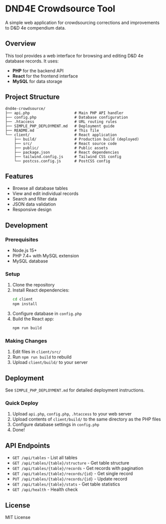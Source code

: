 # DND4E Crowdsource Tool

A simple web application for crowdsourcing corrections and improvements to D&D 4e compendium data.

## Overview

This tool provides a web interface for browsing and editing D&D 4e database records. It uses:
- **PHP** for the backend API
- **React** for the frontend interface
- **MySQL** for data storage

## Project Structure

```
dnd4e-crowdsource/
├── api.php                    # Main PHP API handler
├── config.php                 # Database configuration
├── .htaccess                  # URL routing rules
├── SIMPLE_PHP_DEPLOYMENT.md   # Deployment guide
├── README.md                  # This file
└── client/                    # React application
    ├── build/                 # Production build (deployed)
    ├── src/                   # React source code
    ├── public/                # Public assets
    ├── package.json           # React dependencies
    ├── tailwind.config.js     # Tailwind CSS config
    └── postcss.config.js      # PostCSS config
```

## Features

- Browse all database tables
- View and edit individual records
- Search and filter data
- JSON data validation
- Responsive design

## Development

### Prerequisites
- Node.js 15+
- PHP 7.4+ with MySQL extension
- MySQL database

### Setup
1. Clone the repository
2. Install React dependencies:
   ```bash
   cd client
   npm install
   ```
3. Configure database in `config.php`
4. Build the React app:
   ```bash
   npm run build
   ```

### Making Changes
1. Edit files in `client/src/`
2. Run `npm run build` to rebuild
3. Upload `client/build/` to your server

## Deployment

See `SIMPLE_PHP_DEPLOYMENT.md` for detailed deployment instructions.

### Quick Deploy
1. Upload `api.php`, `config.php`, `.htaccess` to your web server
2. Upload contents of `client/build/` to the same directory as the PHP files
3. Configure database settings in `config.php`
4. Done!

## API Endpoints

- `GET /api/tables` - List all tables
- `GET /api/tables/{table}/structure` - Get table structure
- `GET /api/tables/{table}/records` - Get records with pagination
- `GET /api/tables/{table}/records/{id}` - Get single record
- `PUT /api/tables/{table}/records/{id}` - Update record
- `GET /api/tables/{table}/stats` - Get table statistics
- `GET /api/health` - Health check

## License

MIT License
